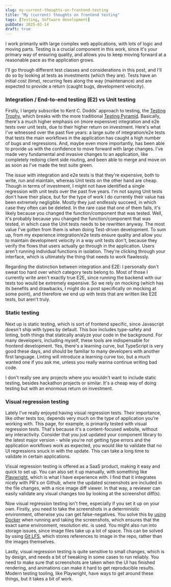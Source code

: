 ```yaml
---
slug: my-current-thoughts-on-frontend-testing
title: "My (current) thoughts on frontend testing"
tags: [Testing, Software development]
pubDate: 2025-01-14
draft: true
---
```


I work primarily with large complex web applications, with lots of logic and moving parts. Testing is a crucial component in this work, since it's your primary way of ensuring quality, and allows you to keep moving forward at a reasonable pace as the application grows.

I'll go through different test classes and considerations in this post, and I'll do so by looking at tests as investments (which they are). Tests have an initial cost (time), recurring fees along the way (maintenance) and are expected to provide a return (caught bugs, development velocity).

### Integration / End-to-end testing (E2) vs Unit testing

Firstly, I largely subscribe to Kent C. Dodds' approach to testing, the [Testing Trophy](https://kentcdodds.com/blog/the-testing-trophy-and-testing-classifications), which breaks with the more traditional [Testing Pyramid](https://martinfowler.com/articles/practical-test-pyramid.html). Basically, there's a much higher emphasis on (more expensive) integration and e2e tests over unit tests, due to their higher return on investment. Here's what I've witnessed over the past five years: a large suite of integration/e2e tests that tests the main workflows in the application has caught a high number of bugs and regressions. And, maybe even more importantly, has been able to provide us with the confidence to move forward with large changes. I've made very fundamental and invasive changes to an application, like completely redoing client side routing, and been able to merge and move on as soon as I've made the test suite green.

The issue with integration and e2e tests is that they're expensive, both to write, run and maintain, whereas Unit tests on the other hand are cheap. Though in terms of investment, I might not have identified a single regression with unit tests over the past five years. I'm not saying Unit tests don't have their place, but for the type of work I do currently their value has been extremely negligible. Mostly they just endlessly succeed, in which case they often can be deleted. In the rare case that one of them fails, it's likely because you changed the function/component that was tested. Well, it's probably because you changed the function/component that was tested, in which case the Unit tests needs to be rewritten anyway. The most value I've gotten from them is when doing Test-driven development. To sum up, from my experience integration/e2e tests ensure quality and allow you to maintain development velocity in a way unit tests don't, because they verify the flows that users actually go through in the application. Users aren't running individual functions in isolation. They're clicking through your interface, which is ultimately the thing that needs to work flawlessly.

Regarding the distinction between integration and E2E: I personally don't sweat too hard over which category tests belong to. Most of those I currently write aren't exactly true E2E, since running the backend with our tests too would be extremely expensive. So we rely on mocking (which has its benefits and drawbacks, I might do a post specifically on mocking at some point), and therefore we end up with tests that are written like E2E tests, but aren't truly.

### Static testing

Next up is static testing, which is sort of frontend specific, since Javascript doesn't ship with types by default. This box includes type-safety and linting, both things that statically analyze your code in the background. For many developers, including myself, these tools are indispensable for frontend development. Yes, there's a learning curve, but TypeScript is very good these days, and should be familiar to many developers with another first language. Linting will introduce a learning curve too, but a much wanted one if you ask me, unless you really wanna continue writing bad code.

I don't really see any projects where you wouldn't want to include static testing, besides hackathon projects or similar. It's a cheap way of doing testing but with an enormous return on investment.

### Visual regression testing

Lately I've really enjoyed having visual regression tests. Their importance, like other tests too, depends very much on the type of application you're working with. This page, for example, is primarily tested with visual regression tests. That's because it's a content-focused website, without any interactivity. Consider that you just updated your component library to the latest major version - while you're not getting type errors and the application workflows work as expected, you would like to validate that no UI regressions snuck in with the update. This can take a long time to validate in certain applications.

Visual regression testing is offered as a SaaS product, making it easy and quick to set up. You can also set it up manually, with something like [Playwright](https://playwright.dev/), which is what I have experience with. I find that it integrates nicely with PR's on Github, where the updated screenshots are included in the file changes, with a nice image diff viewer. In that way, a reviewer can easily validate any visual changes too by looking at the screenshot diff(s).

Now visual regression testing isn't free, especially if you set it up on your own. Firstly, you need to take the screenshots in a deterministic environment, otherwise you can get false-negatives. You solve this by [using Docker](https://playwright.dev/docs/docker) when running and taking the screenshots, which ensures that the exact same environment, resolution etc. is used.
You might also run into storage issues, since image files take up a lot of space. This can be solved by using [Git LFS](https://git-lfs.com/), which stores references to image in the repo, rather than the images themselves.

Lastly, visual regression testing is quite sensitive to small changes, which is by design, and needs a bit of tweaking in some cases to run reliably. You need to make sure that screenshots are taken when the UI has finished rendering, and animations can make it hard to get reproducible results. Modern testing tooling, like Playwright, have ways to get around these things, but it takes a bit of work.
